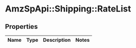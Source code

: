 # AmzSpApi::Shipping::RateList

## Properties
Name | Type | Description | Notes
------------ | ------------- | ------------- | -------------

